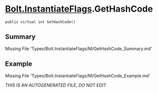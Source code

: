 # [Bolt.InstantiateFlags](Types/Bolt.InstantiateFlags.md).GetHashCode
`public virtual int GetHashCode()`
## Summary
Missing File 'Types/Bolt.InstantiateFlags/M/GetHashCode_Summary.md'
## Example
Missing File 'Types/Bolt.InstantiateFlags/M/GetHashCode_Example.md'

*THIS IS AN AUTOGENERATED FILE, DO NOT EDIT*
